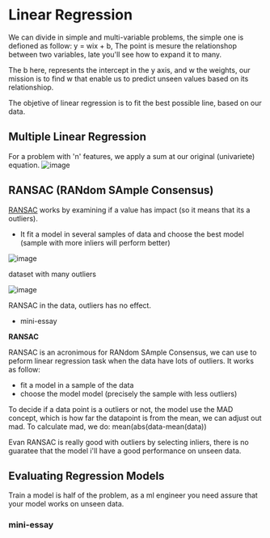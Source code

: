 # Linear Regression 
We can divide in simple and multi-variable problems, the simple one is defioned as follow: y = wix + b, The point is mesure the relationshop between two variables, late you'll see how to expand it to many.

The b here, represents the intercept in the y axis, and w the weights, our mission is to find w that enable us to predict unseen values based on its relationshiop.

The objetive of linear regression is to fit the best possible line, based on our data. 

## Multiple Linear Regression
For a problem with 'n' features, we apply a sum at our original (univariete) equation.
![image](https://github.com/user-attachments/assets/57222005-500a-4f54-92c2-6cb6ef60c71d)



## RANSAC (RANdom SAmple Consensus)
[RANSAC](https://en.wikipedia.org/wiki/Random_sample_consensus) works by examining if a value has impact (so it means that its a outliers).

- It fit a model in several samples of data and choose the best model (sample with more inliers will perform better)

![image](https://github.com/user-attachments/assets/9d973ec9-6e95-4413-839f-9e34b2c87f77)

dataset with many outliers

![image](https://github.com/user-attachments/assets/213eec56-be96-452c-b76a-c2ef57b11b1d)

RANSAC in the data, outliers has no effect.

- mini-essay

**RANSAC**

RANSAC is an acronimous for RANdom SAmple Consensus, we can use to peform linear regression task when the data have lots of outliers. It works as follow:

- fit a model in a sample of the data
- choose the model model (precisely the sample with less outliers)

To decide if a data point is a outliers or not, the model use the MAD concept, which is how far the datapoint is from the mean, we can adjust out mad. To calculate mad, we do: mean(abs(data-mean(data))

Evan RANSAC is really good with outliers by selecting inliers, there is no guaratee that the model i'll have a good performance on unseen data.

## Evaluating Regression Models
Train a model is half of the problem, as a ml engineer you need assure that your model works on unseen data.

### mini-essay
